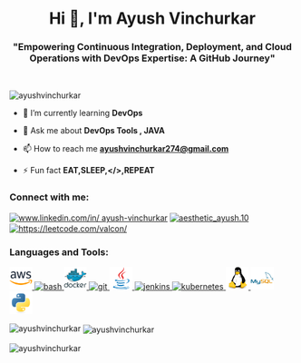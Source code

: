 <h1 align="center">Hi 👋, I'm Ayush Vinchurkar</h1>
<h3 align="center">"Empowering Continuous Integration, Deployment, and Cloud Operations with DevOps Expertise: A GitHub Journey"</h3>
<img https://www.google.com/search?q=animated+coding+gif&tbm=isch&ved=2ahUKEwjX3LGO8teDAxVhkmMGHUdgDtYQ2-cCegQIABAA&oq=animated+coding+gif&gs_lcp=CgNpbWcQAzIGCAAQBxAeMgYIABAHEB4yCAgAEAgQBxAeMggIABAIEAcQHjoECCMQJzoFCAAQgARQjBhY4SZg0CdoAHAAeACAAYEBiAHVBZIBAzAuNpgBAKABAaoBC2d3cy13aXotaW1nwAEB&sclient=img&ei=-DWhZdeANOGkjuMPx8C5sA0&bih=914&biw=1745#imgrc=dbrfb5dvHO4gVM>

<p align="left"> <img src="https://komarev.com/ghpvc/?username=ayushvinchurkar&label=Profile%20views&color=0e75b6&style=flat" alt="ayushvinchurkar" /> </p>

- 🌱 I’m currently learning **DevOps**

- 💬 Ask me about **DevOps Tools , JAVA**

- 📫 How to reach me **ayushvinchurkar274@gmail.com**

- ⚡ Fun fact **EAT,SLEEP,</>,REPEAT**

<h3 align="left">Connect with me:</h3>
<p align="left">
<a href="https://linkedin.com/in/www.linkedin.com/in/ ayush-vinchurkar" target="blank"><img align="center" src="https://raw.githubusercontent.com/rahuldkjain/github-profile-readme-generator/master/src/images/icons/Social/linked-in-alt.svg" alt="www.linkedin.com/in/ ayush-vinchurkar" height="30" width="40" /></a>
<a href="https://instagram.com/aesthetic_ayush.10" target="blank"><img align="center" src="https://raw.githubusercontent.com/rahuldkjain/github-profile-readme-generator/master/src/images/icons/Social/instagram.svg" alt="aesthetic_ayush.10" height="30" width="40" /></a>
<a href="https://www.leetcode.com/https://leetcode.com/valcon/" target="blank"><img align="center" src="https://raw.githubusercontent.com/rahuldkjain/github-profile-readme-generator/master/src/images/icons/Social/leet-code.svg" alt="https://leetcode.com/valcon/" height="30" width="40" /></a>
</p>

<h3 align="left">Languages and Tools:</h3>
<p align="left"> <a href="https://aws.amazon.com" target="_blank" rel="noreferrer"> <img src="https://raw.githubusercontent.com/devicons/devicon/master/icons/amazonwebservices/amazonwebservices-original-wordmark.svg" alt="aws" width="40" height="40"/> </a> <a href="https://www.gnu.org/software/bash/" target="_blank" rel="noreferrer"> <img src="https://www.vectorlogo.zone/logos/gnu_bash/gnu_bash-icon.svg" alt="bash" width="40" height="40"/> </a> <a href="https://www.docker.com/" target="_blank" rel="noreferrer"> <img src="https://raw.githubusercontent.com/devicons/devicon/master/icons/docker/docker-original-wordmark.svg" alt="docker" width="40" height="40"/> </a> <a href="https://git-scm.com/" target="_blank" rel="noreferrer"> <img src="https://www.vectorlogo.zone/logos/git-scm/git-scm-icon.svg" alt="git" width="40" height="40"/> </a> <a href="https://www.java.com" target="_blank" rel="noreferrer"> <img src="https://raw.githubusercontent.com/devicons/devicon/master/icons/java/java-original.svg" alt="java" width="40" height="40"/> </a> <a href="https://www.jenkins.io" target="_blank" rel="noreferrer"> <img src="https://www.vectorlogo.zone/logos/jenkins/jenkins-icon.svg" alt="jenkins" width="40" height="40"/> </a> <a href="https://kubernetes.io" target="_blank" rel="noreferrer"> <img src="https://www.vectorlogo.zone/logos/kubernetes/kubernetes-icon.svg" alt="kubernetes" width="40" height="40"/> </a> <a href="https://www.linux.org/" target="_blank" rel="noreferrer"> <img src="https://raw.githubusercontent.com/devicons/devicon/master/icons/linux/linux-original.svg" alt="linux" width="40" height="40"/> </a> <a href="https://www.mysql.com/" target="_blank" rel="noreferrer"> <img src="https://raw.githubusercontent.com/devicons/devicon/master/icons/mysql/mysql-original-wordmark.svg" alt="mysql" width="40" height="40"/> </a> <a href="https://www.python.org" target="_blank" rel="noreferrer"> <img src="https://raw.githubusercontent.com/devicons/devicon/master/icons/python/python-original.svg" alt="python" width="40" height="40"/> </a> </p>

<p><img align="left" src="https://github-readme-stats.vercel.app/api/top-langs?username=ayushvinchurkar&show_icons=true&locale=en&layout=compact" alt="ayushvinchurkar" /></p>

<p>&nbsp;<img align="center" src="https://github-readme-stats.vercel.app/api?username=ayushvinchurkar&show_icons=true&locale=en" alt="ayushvinchurkar" /></p>

<p><img align="center" src="https://github-readme-streak-stats.herokuapp.com/?user=ayushvinchurkar&" alt="ayushvinchurkar" /></p>
